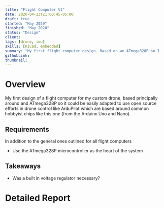 ```yaml
---
title: "Flight Computer V1"
date: 2020-04-23T21:00:45-05:00
draft: true
started: "May 2020"
finished: "May 2020"
status: "Design"
client:
tags: [drone, imu]
skills: [KiCad, embedded]
summary: "My first flight computer design. Based on an ATmega328P so I could adapt many open-source drone projects to it if I decide to use them"
githubLink:
thumbnail:
---
```


# Overview

My first design of a flight computer for my custom drone, based principally around and ATmega328P so it could be easily 
adapted to use open source efforts in drone control like ArduPilot which are based around common hobbyist chips like 
this one (from the Arduino Uno and Nano).



## Requirements

In addition to the general ones outlined for all flight computers

- Use the ATmega328P microcontroller as the heart of the system

## Takeaways

- Was a built in voltage regulator necessary?

# Detailed Report


